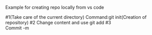 Example for creating repo locally from vs code

#1(Take care of the current directory)
    Command:git init(Creation of repository)
#2
    Change content and use git add
#3     
    Commit -m
